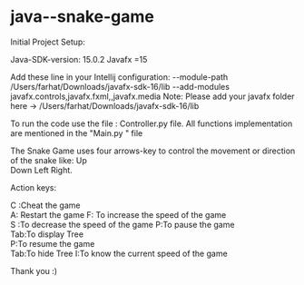# java--snake-game
Initial Project Setup:

Java-SDK-version: 15.0.2
Javafx =15

Add these line in your Intellij configuration:
--module-path /Users/farhat/Downloads/javafx-sdk-16/lib --add-modules javafx.controls,javafx.fxml,,javafx.media
Note:  Please add your javafx folder here -> /Users/farhat/Downloads/javafx-sdk-16/lib

To run the code use the file : Controller.py file.
All functions implementation are mentioned in the "Main.py " file

The Snake Game uses four arrows-key to control the movement or direction of the snake like:
    Up      
    Down
    Left
    Right.


Action keys:

C :Cheat the game 						                            	
A: Restart the game
F: To increase the speed of the game	               	
S :To decrease the speed of the game
P:To  pause the game						                           
Tab:To display Tree					
P:To resume the game  				                         		
Tab:To hide Tree
I:To know the current speed of the game


Thank you :)
 
